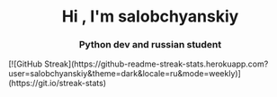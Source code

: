 <h1 align="center">Hi , I'm salobchyanskiy
<h3 align="center">Python dev and russian student</h3>
[![GitHub Streak](https://github-readme-streak-stats.herokuapp.com?user=salobchyanskiy&theme=dark&locale=ru&mode=weekly)](https://git.io/streak-stats)
